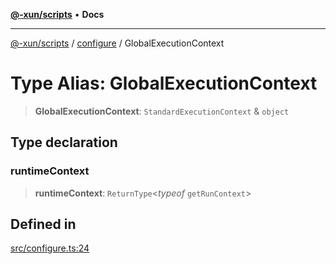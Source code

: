 [**@-xun/scripts**](../../README.md) • **Docs**

***

[@-xun/scripts](../../README.md) / [configure](../README.md) / GlobalExecutionContext

# Type Alias: GlobalExecutionContext

> **GlobalExecutionContext**: `StandardExecutionContext` & `object`

## Type declaration

### runtimeContext

> **runtimeContext**: `ReturnType`\<*typeof* `getRunContext`\>

## Defined in

[src/configure.ts:24](https://github.com/Xunnamius/xscripts/blob/7364616ea349761591231a3547bd697ec67ed34b/src/configure.ts#L24)
